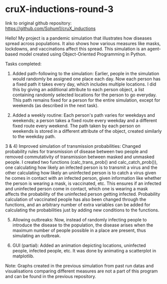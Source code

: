 # cruX-inductions-round-3

link to original github repository: https://github.com/Sohum1/cruX_inductions

Hello!
My project is a pandemic simulation that illustrates how diseases spread across populations. It also shows how various measures like masks, lockdowns, and vaccinations affect this spread. This simulation is an agent-based model created using Object-Oriented Programming in Python.

Tasks completed:
1) Added path-following to the simulation: Earlier, people in the simulation would randomly be assigned one place each day. Now each person has a fixed path it takes every day, which includes multiple locations. I did this by giving an additional attribute to each person object, a list containing randomly selected locations for the person to go everyday. This path remains fixed for a person for the entire simulation, except for weekends (as described in the next task).

2) Added a weekly routine: Each person's path varies for weekdays and weekends; a person takes a fixed route every weekday and a different fixed route every weekend. The path taken by each person on weekends is stored in a different attribute of the object, created similarly to the weekday path.

3 & 4) Improved simulation of transmission probabilities: Changed probability rules for transmission of disease between two people and removed commutativity of transmission between masked and unmasked people. I created two functions (calc_trans_prob() and calc_catch_prob()), one calculating how likely an infected person is to transmit a virus and the other calculating how likely an uninfected person is to catch a virus given he comes in contact with an infected person, given information like whether the person is wearing a mask, is vaccinated, etc. This ensures if an infected and uninfected person come in contact, which one is wearing a mask affects the probability of the uninfected person getting infected. Probability calculation of vaccinated people has also been changed through the functions, and an arbitrary number of extra variables can be added for calculating the probabilities just by adding new conditions to the functions.

5) Allowing outbreaks: Now, instead of randomly infecting people to introduce the disease to the population, the disease arises when the maximum number of people possible in a place are present, thus simulating an outbreak.

6) GUI (partial): Added an animation depicting locations, uninfected people, infected people, etc. It was done by animating a scatterplot in matplotlib.


Note: Graphs created in the previous simulation from past run datas and visualisations comparing different measures are not a part of this program and can be found in the previous repository.
